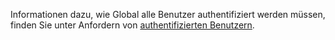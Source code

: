 Informationen dazu, wie Global alle Benutzer authentifiziert werden müssen, finden Sie unter Anfordern von [authentifizierten Benutzern](xref:security/authorization/secure-data#rau).